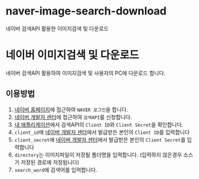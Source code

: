 # naver-image-search-download
네이버 검색API 활용한 이미지검색 및 다운로드


# 네이버 이미지검색 및 다운로드
네이버 검색API 활용하여 이미지검색 및 사용자의 PC에 다운로드 합니다.

## 이용방법
1. [네이버 홈페이지](https://www.naver.com/)에 접근하여 `NAVER 로그인`을 합니다.
1. [네이버 개발자 센터](https://developers.naver.com/apps/#/register/)에 접근하여 `검색API`를 신청합니다.
1. [내 애플리케이션](https://developers.naver.com/apps/#/list)에서 검색API의 `Client ID`와 `Client Secret`을 확인합니다.
1. `client_id`에 [네이버 개발자 센터](https://developers.naver.com/apps/#/register/)에서 발급받은 본인의 `Client ID`를 입력합니다
1. `client_secret`에 [네이버 개발자 센터](https://developers.naver.com/apps/#/register/)에서 발급받은 본인의 `Client Secret`를 입력합니다
1. `directory`는 이미지파일이 저장될 폴더명을 입력합니다. (입력하지 않은경우 소스가 저장된 경로에 저장됩니다)
1. `search_word`에 검색어를 입력합니다.
